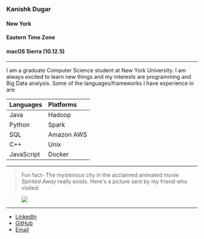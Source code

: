 ### Kanishk Dugar
#### New York
#### Eastern Time Zone
#### macOS Sierra (10.12.5)
---

I am a graduate Computer Science student at New York University. I am always excited to learn new things and my interests are programming and Big Data analysis. Some of the languages/frameworks I have experience in are:

|Languages|Platforms|
|:---|:---|
|Java|Hadoop|
|Python|Spark|
|SQL|Amazon AWS|
|C++|Unix|
|JavaScript|Docker|
---
> Fun fact- The mysterious city in the acclaimed animated movie *Spirited Away* really exists. Here's a picture sent by my friend who visited: 

> ![](https://lh3.googleusercontent.com/pAM1OAZ7R9teMw_jY-d2TTzT1ZMnBtPoeRxajPAKrr1FyAx7lofnP6hK2W2LvI3TPxHlpBqXNt9XJn-luzcP4FhAC7dJ-JLQVmKNkCxEYmtvP3TQ9MLbjOKz2dWyb24-88nSuLKpNeE81cdS22VIQaTuDjE50izco244hER85G6S0YhCCNEub8BjXx2THCIHHF8LhR245l403pj84dChla4zva3aAQf1IsJ1JkbMN-RBMabSD_txLnN4nYaVb_xPjTTTLY6bGhdlM7Fja7_p2FdoQIKpvlKEJ5N8HJzJoOsCYtViEXt7iqohnPOrBRrAbamQYiVlgRxNopQE6KD-XDucK4ipwxcnK5k3Gzf94InaMDN9dXOyjooQL6RidZmOs9HQk3I1Kqe4R9QWQbPwB42iIKh0xE27QDPnaWlSL-5k29C1EMuj97fovf3s12T0s5khIPawoekVL94eC2QB6nrU_vcA7B3SkIjA592yqbkUGt_1adZxZNNdFvjGni0itlYcXc1LBjnvhZKLrDREVJzNtZqVbVuTxr8Deuy2EfrlLxkwR2iybvbON3eFyFz9SnujtGwvSvIVj0xkyjjjs7u74Y6hPIXOUFl8UfCFoMr7TPDnBD5l=s667-no)
---
+ [LinkedIn](https://www.linkedin.com/in/kanishk-dugar-6455627a) 
+ [GitHub](https://github.com/kanishk1010)
+ [Email](kanishk.dugar@outlook.com)

